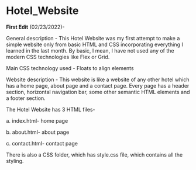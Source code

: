 # Hotel_Website
**First Edit** (02/23/2022)-

General description - This Hotel Website was my first attempt to make a simple website only from basic HTML and CSS incorporating everything I learned in the last month. By basic, I mean, I have not used any of the modern CSS technologies like Flex or Grid. 

Main CSS technology used - Floats to align elements 

Website description - This website is like a website of any other hotel which has a home page, about page and a contact page. Every page has a header section, horizontal navigation bar, some other semantic HTML elements and a footer section. 

The Hotel Website has 3 HTML files- 

a. index.html- home page

b. about.html- about page

c. contact.html- contact page

There is also a CSS folder, which has style.css file, which contains all the styling. 
